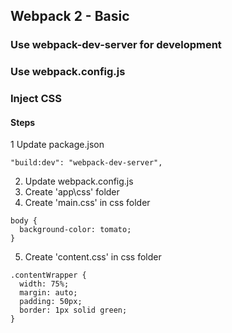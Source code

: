 ## Webpack 2 - Basic

### Use webpack-dev-server for development
### Use webpack.config.js 
### Inject CSS 

#### Steps
1 Update package.json 
  ```
  "build:dev": "webpack-dev-server",
  ```
2. Update webpack.config.js
3. Create 'app\css' folder
4. Create 'main.css' in css folder
  ```
  body {
    background-color: tomato;
  }
  ```
5. Create 'content.css' in css folder
  ```
  .contentWrapper {
    width: 75%;
    margin: auto;
    padding: 50px;
    border: 1px solid green;
  }
  ```